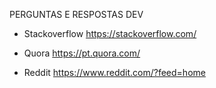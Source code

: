 PERGUNTAS E RESPOSTAS DEV

* Stackoverflow
https://stackoverflow.com/

* Quora
https://pt.quora.com/

* Reddit
https://www.reddit.com/?feed=home
